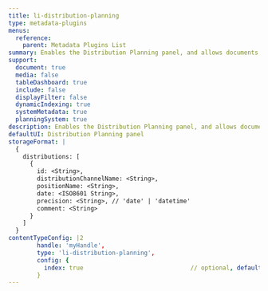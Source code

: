 ```yaml
---
title: li-distribution-planning
type: metadata-plugins
menus:
  reference:
    parent: Metadata Plugins List
summary: Enables the Distribution Planning panel, and allows documents to be assiged to a distribution schedule.
support:
  document: true
  media: false
  tableDashboard: true
  include: false
  displayFilter: false
  dynamicIndexing: true
  systemMetadata: true
  planningSystem: true
description: Enables the Distribution Planning panel, and allows documents to be assiged to a distribution schedule.
defaultUI: Distribution Planning panel
storageFormat: |
  {
    distributions: [
      {
        id: <String>,
        distributionChannelName: <String>,
        positionName: <String>,
        date: <ISO8601 String>,
        precision: <String>, // 'date' | 'datetime'
        comment: <String>
      }
    ]
  }
contentTypeConfig: |2
        handle: 'myHandle',
        type: 'li-distribution-planning',
        config: {
          index: true                              // optional, default: false. {{< added-in "release-2023-07" >}}
        }
---
```

